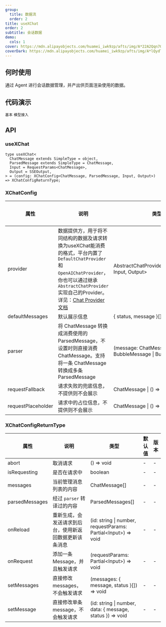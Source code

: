 ```yaml
---
group:
  title: 数据流
  order: 2
title: useXChat
order: 2
subtitle: 会话数据
demo:
  cols: 1
cover: https://mdn.alipayobjects.com/huamei_iwk9zp/afts/img/A*22A2Qqn7OrEAAAAAAAAAAAAADgCCAQ/original
coverDark: https://mdn.alipayobjects.com/huamei_iwk9zp/afts/img/A*lQydTrtLz9YAAAAAAAAAAAAADgCCAQ/original
---
```


## 何时使用

通过 Agent 进行会话数据管理，并产出供页面渲染使用的数据。

## 代码演示

<!-- prettier-ignore -->
<code src="./demos/x-chat/basic.tsx">基本</code>
<code src="./demos/x-chat/model.tsx">模型接入</code>

## API

### useXChat

```tsx | pure
type useXChat<
  ChatMessage extends SimpleType = object,
  ParsedMessage extends SimpleType = ChatMessage,
  Input = RequestParams<ChatMessage>,
  Output = SSEOutput,
> = (config: XChatConfig<ChatMessage, ParsedMessage, Input, Output>) => XChatConfigReturnType;
```

### XChatConfig

<!-- prettier-ignore -->
| 属性 | 说明 | 类型 | 默认值 | 版本 |
| --- | --- | --- | --- | --- |
| provider | 数据提供方，用于将不同结构的数据及请求转换为useXChat能消费的格式，平台内置了`DefaultChatProvider`和`OpenAIChatProvider`，你也可以通过继承`AbstractChatProvider`实现自己的Provider。详见：[Chat Provider文档](/sdks/chat-provider-cn) | AbstractChatProvider\<ChatMessage, Input, Output\> | - | - |
| defaultMessages | 默认展示信息 | { status, message }[] | - | - |
| parser | 将 ChatMessage 转换成消费使用的 ParsedMessage，不设置时则直接消费 ChatMessage。支持将一条 ChatMessage 转换成多条 ParsedMessage | (message: ChatMessage) => BubbleMessage \| BubbleMessage[] | - | - |
| requestFallback | 请求失败的兜底信息，不提供则不会展示 | ChatMessage \| () => ChatMessage | - | - |
| requestPlaceholder | 请求中的占位信息，不提供则不会展示 | ChatMessage \| () => ChatMessage | - | - |

### XChatConfigReturnType

| 属性 | 说明 | 类型 | 默认值 | 版本 |
| --- | --- | --- | --- | --- |
| abort | 取消请求 | () => void | - | - |
| isRequesting | 是否在请求中 | boolean | - | - |
| messages | 当前管理消息列表的内容 | ChatMessage[] | - | - |
| parsedMessages | 经过 `parser` 转译过的内容 | ParsedMessages[] | - | - |
| onReload | 重新生成，会发送请求到后台，使用新返回数据更新该条消息 | (id: string \| number, requestParams: Partial\<Input\>) => void | - | - |
| onRequest | 添加一条 Message，并且触发请求 | (requestParams: Partial\<Input\>) => void | - | - |
| setMessages | 直接修改 messages，不会触发请求 | (messages: { message, status }[]) => void | - | - |
| setMessage | 直接修改单条 message，不会触发请求 | (id: string \| number, data: { message, status }) => void | - | - |
